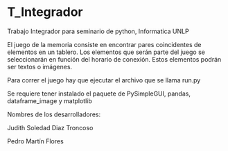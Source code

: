 # T_Integrador
Trabajo Integrador para seminario de python, Informatica UNLP

El juego de la memoria consiste en encontrar pares coincidentes de elementos en un tablero.
Los elementos que serán parte del juego se seleccionarán en función del horario de conexión. Estos elementos  podrán ser textos o imágenes.

Para correr el juego hay que ejecutar el archivo que se llama run.py

Se requiere tener instalado el paquete de PySimpleGUI, pandas, dataframe_image y matplotlib

Nombres de los desarrolladores:

Judith Soledad Diaz Troncoso

Pedro Martín Flores
